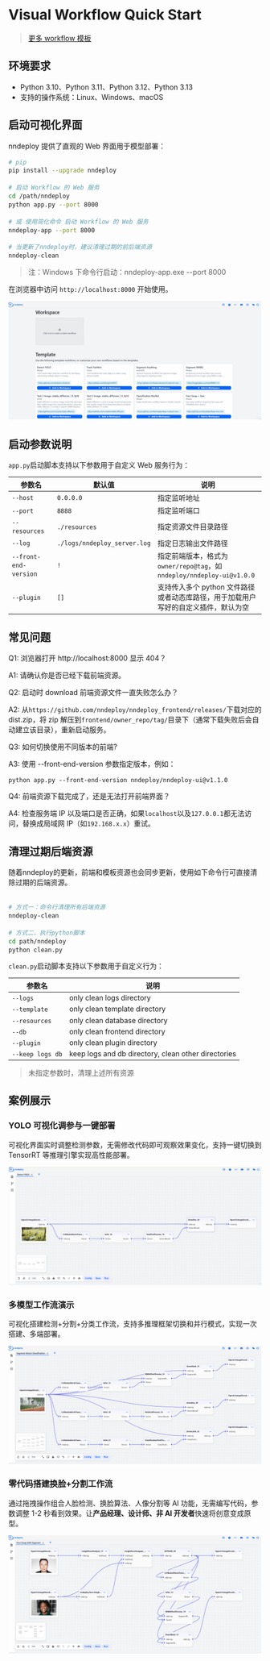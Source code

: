 # Visual Workflow Quick Start

> [更多 workflow 模板](https://github.com/nndeploy/nndeploy-workflow)

## 环境要求

- Python 3.10、Python 3.11、Python 3.12、Python 3.13
- 支持的操作系统：Linux、Windows、macOS

## 启动可视化界面

nndeploy 提供了直观的 Web 界面用于模型部署：

```bash
# pip
pip install --upgrade nndeploy

# 启动 Workflow 的 Web 服务
cd /path/nndeploy
python app.py --port 8000

# 或 使用简化命令 启动 Workflow 的 Web 服务
nndeploy-app --port 8000

# 当更新了nndeploy时，建议清理过期的前后端资源
nndeploy-clean
```

> 注：Windows 下命令行启动：nndeploy-app.exe --port 8000

在浏览器中访问 `http://localhost:8000` 开始使用。

<!-- <p align="center">
  <picture>
    <source media="(prefers-color-scheme: dark)" srcset="../../image/workflow.png">
    <img alt="nndeploy" src="../../image/workflow.png" width=100%>
  </picture>
</p> -->

![../../image/quick_start.gif](../../image/quick_start.gif)

## 启动参数说明

`app.py`启动脚本支持以下参数用于自定义 Web 服务行为：

| 参数名                | 默认值                       | 说明                                                                               |
| --------------------- | ---------------------------- | ---------------------------------------------------------------------------------- | 
| `--host`              | `0.0.0.0`                    | 指定监听地址                                                                       |
| `--port`              | `8888`                       | 指定监听端口                                                                       |
| `--resources`         | `./resources`                | 指定资源文件目录路径                                                               |
| `--log`               | `./logs/nndeploy_server.log` | 指定日志输出文件路径                                                               |
| `--front-end-version` | `!`                          | 指定前端版本，格式为 `owner/repo@tag`，如 `nndeploy/nndeploy-ui@v1.0.0`            |
| `--plugin`            | `[]`                         | 支持传入多个 python 文件路径或者动态库路径，用于加载用户写好的自定义插件，默认为空 |

## 常见问题

Q1: 浏览器打开 http://localhost:8000 显示 404？

A1: 请确认你是否已经下载前端资源。

Q2: 启动时 download 前端资源文件一直失败怎么办？

A2: 从`https://github.com/nndeploy/nndeploy_frontend/releases/`下载对应的 dist.zip，将 zip 解压到`frontend/owner_repo/tag/`目录下（通常下载失败后会自动建立该目录），重新启动服务。

Q3: 如何切换使用不同版本的前端?

A3: 使用 --front-end-version 参数指定版本，例如：

```
python app.py --front-end-version nndeploy/nndeploy-ui@v1.1.0
```

Q4: 前端资源下载完成了，还是无法打开前端界面？

A4: 检查服务端 IP 以及端口是否正确，如果`localhost`以及`127.0.0.1`都无法访问，替换成局域网 IP（如`192.168.x.x`）重试。

## 清理过期后端资源

随着nndeploy的更新，前端和模板资源也会同步更新，使用如下命令行可直接清除过期的后端资源。

```bash

# 方式一：命令行清理所有后端资源
nndeploy-clean

# 方式二，执行python脚本
cd path/nndeploy
python clean.py
```

`clean.py`启动脚本支持以下参数用于自定义行为：

| 参数名           | 说明                                                |
| ---------------- | --------------------------------------------------- |
| `--logs`         | only clean logs directory                           |
| `--template`     | only clean template directory                       |
| `--resources`    | only clean database directory                       |
| `--db`           | only clean frontend directory                       |
| `--plugin`       | only clean plugin directory                         |
| `--keep logs db` | keep logs and db directory, clean other directories |

> 未指定参数时，清理上述所有资源

## 案例展示

### YOLO 可视化调参与一键部署

可视化界面实时调整检测参数，无需修改代码即可观察效果变化，支持一键切换到 TensorRT 等推理引擎实现高性能部署。

<!-- <p align="left">
  <picture>
    <source media="(prefers-color-scheme: dark)" srcset="yolo_edit_param.gif">
    <img alt="nndeploy" src="../../image/yolo_edit_deploy.gif" width=100%>
  </picture>
</p> -->

![../../image/yolo_edit_deploy.gif](../../image/yolo_edit_deploy.gif)

### 多模型工作流演示

可视化搭建检测+分割+分类工作流，支持多推理框架切换和并行模式，实现一次搭建、多端部署。

<!-- <p align="left">
  <picture>
    <source media="(prefers-color-scheme: dark)" srcset="seg_detect_class.gif">
    <img alt="nndeploy" src="../../image/seg_detect_class.gif" width=100%>
  </picture>
</p> -->

![../../image/seg_detect_class.gif](../../image/seg_detect_class.gif)

### 零代码搭建换脸+分割工作流

通过拖拽操作组合人脸检测、换脸算法、人像分割等 AI 功能，无需编写代码，参数调整 1-2 秒看到效果。让**产品经理、设计师、非 AI 开发者**快速将创意变成原型。

<!-- <p align="left">
  <picture>
    <source media="(prefers-color-scheme: dark)" srcset="face_swap_seg.gif">
    <img alt="nndeploy" src="../../image/face_swap_seg.gif" width=100%>
  </picture>
</p> -->

![../../image/face_swap_seg.gif](../../image/face_swap_seg.gif)
